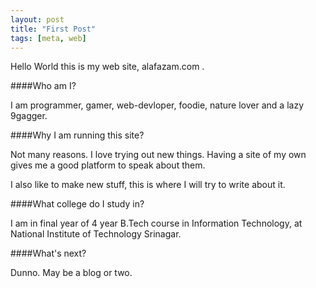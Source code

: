 ```yaml
---
layout: post
title: "First Post"
tags: [meta, web]
---
```


Hello World this is my web site, alafazam.com .

####Who am I?

I am programmer, gamer, web-devloper, foodie, nature lover and a lazy 9gagger.
<!--more-->

####Why I am running this site?

Not many reasons. I love trying out new things. Having a site of my own gives me a good platform to speak about them.

I also like to make new stuff, this is where I will try to write about it.

####What college do I study in?

I am in final year of 4 year B.Tech course in Information Technology, at National Institute of Technology Srinagar.

####What's next?

Dunno. May be a blog or two.
